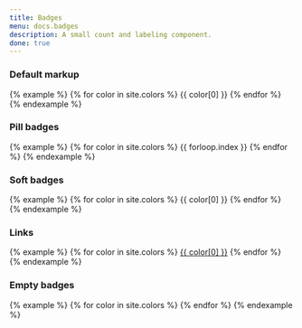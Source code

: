 ```yaml
---
title: Badges
menu: docs.badges
description: A small count and labeling component.
done: true
---
```


### Default markup

{% example %}
{% for color in site.colors %}
<span class="badge bg-{{ color[0] }}">{{ color[0] }}</span>
{% endfor %}
{% endexample %}

### Pill badges

{% example %}
{% for color in site.colors %}
<span class="badge badge-pill bg-{{ color[0] }}">{{ forloop.index }}</span>
{% endfor %}
{% endexample %}


### Soft badges

{% example %}
{% for color in site.colors %}
<span class="badge bg-{{ color[0] }}-lt">{{ color[0] }}</span>
{% endfor %}
{% endexample %}


### Links

{% example %}
{% for color in site.colors %}
<a href="#" class="badge bg-{{ color[0] }}">{{ color[0] }}</a>
{% endfor %}
{% endexample %}


### Empty badges

{% example %}
{% for color in site.colors %}
<a href="#" class="badge bg-{{ color[0] }}"></a>
{% endfor %}
{% endexample %}
